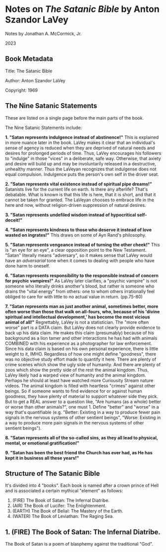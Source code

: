 # Notes on _The Satanic Bible_ by Anton Szandor LaVey

Notes by Jonathan A. McCormick, Jr.

2023

## Book Metadata

Title: The Satanic Bible 

Author: Anton Szandor LaVey

Copyright: 1969

## The Nine Satanic Statements

These are listed on a single page before the main parts of the book. 

The Nine Satanic Statements include:

**1. "Satan represents indulgence instead of abstinence!"** This is explained 
in more nuance later in the book. LaVey makes it clear that an individual's
sense of agency is reduced when they are deprived of natural needs and desires
for prolonged periods of time. Thus, LaVey encourages his followers to "indulge" in
those "vices" in a deliberate, safe way. Otherwise, that axiety and desire will 
build up and may be involuntarily released in a destructive, unhealthy manner. Thus
the LaVeyan recognizes that indulgense does not equal compulsion. Indulgence puts the 
person's own self in the driver seat. 

**2. "Satan represents vital existence instead of spiritual pipe dreams!"** Satanists live for the current life on earth.
Is there any afterlife? That's debatable. What is known is that this life is here, that it is short, and that it cannot
be taken for granted. The LaVeyan chooses to embrace life in the here and now, without religion-driven suppression
of natural desires. 

**3. "Satan represents undefiled wisdom instead of hypocritical self-deceit!"** 

**4. "Satan represents kindness to those who deserve it instead of love wasted on ingrates!"** 
This draws on some of Ayn Rand's philosophy. 

**5. "Satan represents vengeance instead of turning the other cheek!"** This is "an eye for an eye", 
a clear opposition point to the New Testament. "Satan" literally means "adversary", so it makes 
sense that LaVey would have an _adversarial_ tone when it comes to dealing with people who have 
done harm to oneself.

**6. "Satan represents responsibility to the responsible instead of concern for psychic vampires!"**
As LaVey later clarifies, a "psychic vampire" is not someone who literally drinks another's blood, but rather 
is someone who drains the "vital energy" from others: one to whom others irrationally feel obliged 
to care for with little to no actual value in return. (pp.75-80)

**7. "Satan represents man as just another animal, sometimes better, more often worse than those 
that walk on all-fours, who, because of his 'divine spiritual and intellectual development,' 
has become the most vicious animal of all!"** Regrettably, LaVey is not a statistician. The "more often worse"
part is a DATA claim. But LaVey does not clearly provide evidence to back up his data claim. 
He makes this claim (presumably) because of his background as a lion tamer and other interactions he 
has had with animals COMBINED with his experience as a photographer for law enforcement. 
Since his data claim is based on his own personal experience, there is little weight to it, IMHO. 
Regardless of how one might define "goodness", there was no objective study effort made to 
quantify it here. There are plenty of crime scenes which show the ugly side of humanity. And 
there are plenty of zoos which show the pretty side of the rest the animal kingdom. Thus, LaVey likely 
had a warped view of humanity and the animal kingdom. Perhaps he should at least have watched more Curiousity Stream
nature videos. The animal kingdom is filled with heartless "crimes" against other beings. So if someone 
wants to find evidence for or against human goodness, they have plenty of material to support whatever side they pick. 
But to get a REAL answer to a question like, "Are humans (as a whole) better or worse than other animals?", one must 1. 
Define "better" and "worse" in a way that's quantifiable (e.g. "Better: Existing in a way to produce fewer pain signals 
in the nervous systems of other sentient beings", "Worse: Existing in a way to produce more pain signals 
in the nervous systems of other sentient beings").

**8. "Satan represents all of the so-called sins, as they all lead to physical, mental, or emotional gratification!"**

**9. "Satan has been the best friend the Church has ever had, as He has kept it in business all these years!"**

## Structure of The Satanic Bible

It's divided into 4 "books". Each book is named after a crown prince of Hell
and is associated a certain mythical "element" as follows:
1. (FIRE) The Book of Satan: The Infernal Diatribe.
2. (AIR) The Book of Lucifer: The Enlightenment.
3. (EARTH) The Book of Belial: The Mastery of the Earth.
4. (WATER) The Book of Leviathan: The Raging Sea.


## 1. (FIRE) The Book of Satan: The Infernal Diatribe.

The Book of Satan is a poem of blasphemy against the traditional "God".  

